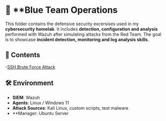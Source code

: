 # 🔵 **Blue Team Operations

This folder contains the defensive security excersises used in my **cybersecurity homelab**.
It includes **detection, configuration and analysis** performed with Wazuh after simulating attacks from the Red Team.
The goal is to showcase **incident detection, monitoring and log analysis skills**.

## 📂 Contents

-[SSH Brute Force Attack](https://github.com/putu-elang/cybersecurity-lab/tree/main/blue-team/ssh_bruteforce)

## 🛠️ Environment
- **SIEM**: Wazuh 
- **Agents**: Linux / Windows 11 
- **Attack Sources**: Kali Linux, custom scripts, test malware
- **Manager: Ubuntu Server
